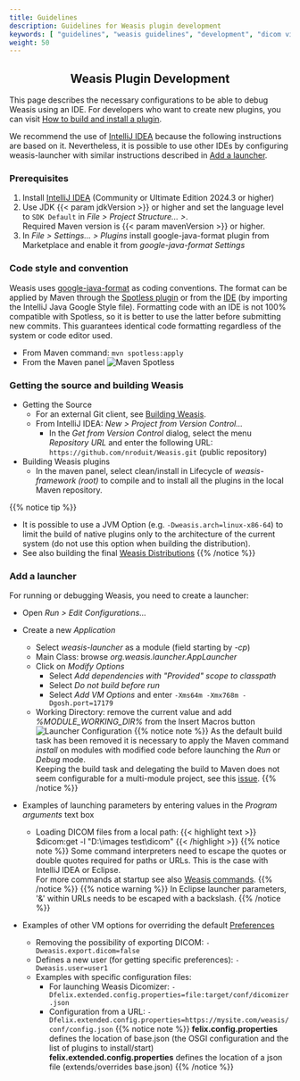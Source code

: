 ```yaml
---
title: Guidelines
description: Guidelines for Weasis plugin development
keywords: [ "guidelines", "weasis guidelines", "development", "dicom viewer", "free dicom viewer", "open source dicom viewer", "weasis dicom viewer",  "multi-platform dicom viewer", "dicom", "pacs", "pacs viewer" ]
weight: 50
---
```



## <center>Weasis Plugin Development</center>

This page describes the necessary configurations to be able to debug Weasis using an IDE. For developers who want to create new plugins, you can visit [How to build and install a plugin](../../basics/customize/build-plugins).

We recommend the use of [IntelliJ IDEA](https://www.jetbrains.com/idea/) because the following instructions are based on it. Nevertheless, it is possible to use other IDEs by configuring weasis-launcher with similar instructions described in [Add a launcher](#add-a-launcher).
### Prerequisites

1. Install [IntelliJ IDEA](https://www.jetbrains.com/idea/) (Community or Ultimate Edition 2024.3 or higher)
2. Use JDK {{< param jdkVersion >}} or higher and set the language level to `SDK Default` in *File > Project Structure... >*.<br>Required Maven version is {{< param mavenVersion >}} or higher.
3. In _File > Settings... > Plugins_ install google-java-format plugin from Marketplace and enable it from *google-java-format Settings*

### Code style and convention

Weasis uses [google-java-format](https://github.com/google/google-java-format) as coding conventions. The format can be applied by Maven through the [Spotless plugin](https://github.com/diffplug/spotless/tree/main/plugin-maven) or from the [IDE](https://github.com/google/google-java-format#intellij-android-studio-and-other-jetbrains-ides) (by importing the IntelliJ Java Google Style file). Formatting code with an IDE is not 100% compatible with Spotless, so it is better to use the latter before submitting new commits. This guarantees identical code formatting regardless of the system or code editor used.

- From Maven command: `mvn spotless:apply`
- From the Maven panel
![Maven Spotless](/images/conf/mvn-spotless.png)

### Getting the source and building Weasis

- Getting the Source
  - For an external Git client, see [Building Weasis](../building-weasis).
  - From IntelliJ IDEA: *New > Project from Version Control...*
    - In the *Get from Version Control* dialog, select the menu *Repository URL* and enter the following URL: `https://github.com/nroduit/Weasis.git` (public repository)
- Building Weasis plugins
  - In the maven panel, select clean/install in Lifecycle of *weasis-framework (root)* to compile and to install all the plugins in the local Maven repository.

{{% notice tip %}}
* It is possible to use a JVM Option (e.g. `-Dweasis.arch=linux-x86-64`) to limit the build of native plugins only to the architecture of the current system (do not use this option when building the distribution).
* See also building the final [Weasis Distributions](../building-weasis#building-native-binaries-and-installers)
{{% /notice %}}  

### Add a launcher

For running or debugging Weasis, you need to create a launcher:

- Open *Run > Edit Configurations...*
- Create a new *Application*
  - Select *weasis-launcher* as a module (field starting by *-cp*)
  - Main Class: browse *org.weasis.launcher.AppLauncher*
  - Click on *Modify Options*
    - Select *Add dependencies with "Provided" scope to classpath*
    - Select *Do not build before run*
    - Select *Add VM Options* and enter `-Xms64m -Xmx768m -Dgosh.port=17179`
  - Working Directory: remove the current value and add *%MODULE_WORKING_DIR%* from the Insert Macros button
![Launcher Configuration](/images/conf/launcher.png)
{{% notice note %}}
As the default build task has been removed it is necessary to apply the Maven command *install* on modules with modified code before launching the *Run* or *Debug* mode.<br>
Keeping the build task and delegating the build to Maven does not seem configurable for a multi-module project, see this [issue](https://youtrack.jetbrains.com/issue/IDEA-198358).
{{% /notice %}}

- Examples of launching parameters by entering values in the *Program arguments* text box
  - Loading DICOM files from a local path:
{{< highlight text >}}
$dicom:get -l \"D:\images test\dicom\"
{{< /highlight >}}
{{% notice note %}}
Some command interpreters need to escape the quotes or double quotes required for paths or URLs. This is the case with IntelliJ IDEA or Eclipse.<br>
For more commands at startup see also [Weasis commands](../../basics/commands).
{{% /notice %}}
{{% notice warning %}}
In Eclipse launcher parameters, '&' within URLs needs to be escaped with a backslash.
{{% /notice %}}
- Examples of other VM options for overriding the default [Preferences](../../basics/customize/preferences)
  - Removing the possibility of exporting DICOM: `-Dweasis.export.dicom=false`
  - Defines a new user (for getting specific preferences): `-Dweasis.user=user1`
  - Examples with specific configuration files:
    - For launching Weasis Dicomizer: `-Dfelix.extended.config.properties=file:target/conf/dicomizer.json`
    - Configuration from a URL: `-Dfelix.extended.config.properties=https://mysite.com/weasis/conf/config.json`
{{% notice note %}}
**felix.config.properties** defines the location of base.json (the OSGI configuration and the list of plugins to install/start)<br>
**felix.extended.config.properties** defines the location of a json file (extends/overrides base.json)
{{% /notice %}}
